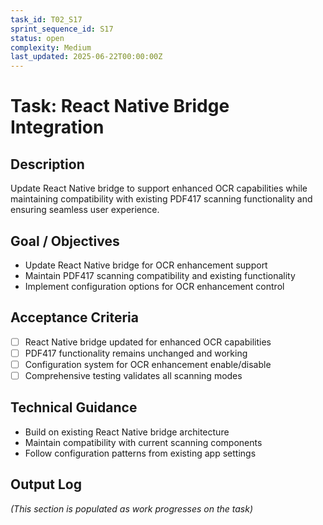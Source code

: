 ```yaml
---
task_id: T02_S17
sprint_sequence_id: S17
status: open
complexity: Medium
last_updated: 2025-06-22T00:00:00Z
---
```


# Task: React Native Bridge Integration

## Description
Update React Native bridge to support enhanced OCR capabilities while maintaining compatibility with existing PDF417 scanning functionality and ensuring seamless user experience.

## Goal / Objectives
- Update React Native bridge for OCR enhancement support
- Maintain PDF417 scanning compatibility and existing functionality
- Implement configuration options for OCR enhancement control

## Acceptance Criteria
- [ ] React Native bridge updated for enhanced OCR capabilities
- [ ] PDF417 functionality remains unchanged and working
- [ ] Configuration system for OCR enhancement enable/disable
- [ ] Comprehensive testing validates all scanning modes

## Technical Guidance
- Build on existing React Native bridge architecture
- Maintain compatibility with current scanning components
- Follow configuration patterns from existing app settings

## Output Log
*(This section is populated as work progresses on the task)*